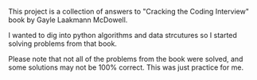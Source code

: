 This project is a collection of answers to "Cracking the Coding Interview" book by Gayle Laakmann McDowell.

I wanted to dig into python algorithms and data strcutures so I started solving problems from that book.

Please note that not all of the problems from the book were solved, and some solutions may not be 100% correct. This was just practice for me.
